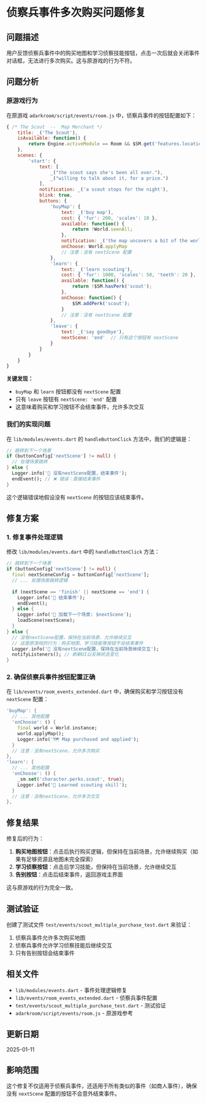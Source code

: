 # 侦察兵事件多次购买问题修复

## 问题描述

用户反馈侦察兵事件中的购买地图和学习侦察技能按钮，点击一次后就会关闭事件对话框，无法进行多次购买。这与原游戏的行为不符。

## 问题分析

### 原游戏行为

在原游戏 `adarkroom/script/events/room.js` 中，侦察兵事件的按钮配置如下：

```javascript
{ /* The Scout  --  Map Merchant */
    title: _('The Scout'),
    isAvailable: function() {
        return Engine.activeModule == Room && $SM.get('features.location.world');
    },
    scenes: {
        'start': {
            text: [
                _("the scout says she's been all over."),
                _("willing to talk about it, for a price.")
            ],
            notification: _('a scout stops for the night'),
            blink: true,
            buttons: {
                'buyMap': {
                    text: _('buy map'),
                    cost: { 'fur': 200, 'scales': 10 },
                    available: function() {
                        return !World.seenAll;
                    },
                    notification: _('the map uncovers a bit of the world'),
                    onChoose: World.applyMap
                    // 注意：没有 nextScene 配置
                },
                'learn': {
                    text: _('learn scouting'),
                    cost: { 'fur': 1000, 'scales': 50, 'teeth': 20 },
                    available: function() {
                        return !$SM.hasPerk('scout');
                    },
                    onChoose: function() {
                        $SM.addPerk('scout');
                    }
                    // 注意：没有 nextScene 配置
                },
                'leave': {
                    text: _('say goodbye'),
                    nextScene: 'end'  // 只有这个按钮有 nextScene
                }
            }
        }
    }
}
```

**关键发现：**
- `buyMap` 和 `learn` 按钮都没有 `nextScene` 配置
- 只有 `leave` 按钮有 `nextScene: 'end'` 配置
- 这意味着购买和学习按钮不会结束事件，允许多次交互

### 我们的实现问题

在 `lib/modules/events.dart` 的 `handleButtonClick` 方法中，我们的逻辑是：

```dart
// 跳转到下一个场景
if (buttonConfig['nextScene'] != null) {
  // 处理场景跳转
} else {
  Logger.info('🔘 没有nextScene配置，结束事件');
  endEvent(); // ❌ 错误：直接结束事件
}
```

这个逻辑错误地假设没有 `nextScene` 的按钮应该结束事件。

## 修复方案

### 1. 修复事件处理逻辑

修改 `lib/modules/events.dart` 中的 `handleButtonClick` 方法：

```dart
// 跳转到下一个场景
if (buttonConfig['nextScene'] != null) {
  final nextSceneConfig = buttonConfig['nextScene'];
  // ... 处理场景跳转逻辑
  
  if (nextScene == 'finish' || nextScene == 'end') {
    Logger.info('🔘 结束事件');
    endEvent();
  } else {
    Logger.info('🔘 加载下一个场景: $nextScene');
    loadScene(nextScene);
  }
} else {
  // 没有nextScene配置，保持在当前场景，允许继续交互
  // 这是原游戏的行为：购买地图、学习技能等按钮不会结束事件
  Logger.info('🔘 没有nextScene配置，保持在当前场景继续交互');
  notifyListeners(); // 刷新UI以反映状态变化
}
```

### 2. 确保侦察兵事件按钮配置正确

在 `lib/events/room_events_extended.dart` 中，确保购买和学习按钮没有 `nextScene` 配置：

```dart
'buyMap': {
  // ... 其他配置
  'onChoose': () {
    final world = World.instance;
    world.applyMap();
    Logger.info('🗺️ Map purchased and applied');
  }
  // 注意：没有nextScene，允许多次购买
},
'learn': {
  // ... 其他配置
  'onChoose': () {
    _sm.set('character.perks.scout', true);
    Logger.info('🎯 Learned scouting skill');
  }
  // 注意：没有nextScene，允许多次交互
},
```

## 修复结果

修复后的行为：

1. **购买地图按钮**：点击后执行购买逻辑，但保持在当前场景，允许继续购买（如果有足够资源且地图未完全探索）
2. **学习侦察按钮**：点击后学习技能，但保持在当前场景，允许继续交互
3. **告别按钮**：点击后结束事件，返回游戏主界面

这与原游戏的行为完全一致。

## 测试验证

创建了测试文件 `test/events/scout_multiple_purchase_test.dart` 来验证：

1. 侦察兵事件允许多次购买地图
2. 侦察兵事件允许学习侦察技能后继续交互
3. 只有告别按钮会结束事件

## 相关文件

- `lib/modules/events.dart` - 事件处理逻辑修复
- `lib/events/room_events_extended.dart` - 侦察兵事件配置
- `test/events/scout_multiple_purchase_test.dart` - 测试验证
- `adarkroom/script/events/room.js` - 原游戏参考

## 更新日期

2025-01-11

## 影响范围

这个修复不仅适用于侦察兵事件，还适用于所有类似的事件（如商人事件），确保没有 `nextScene` 配置的按钮不会意外结束事件。
